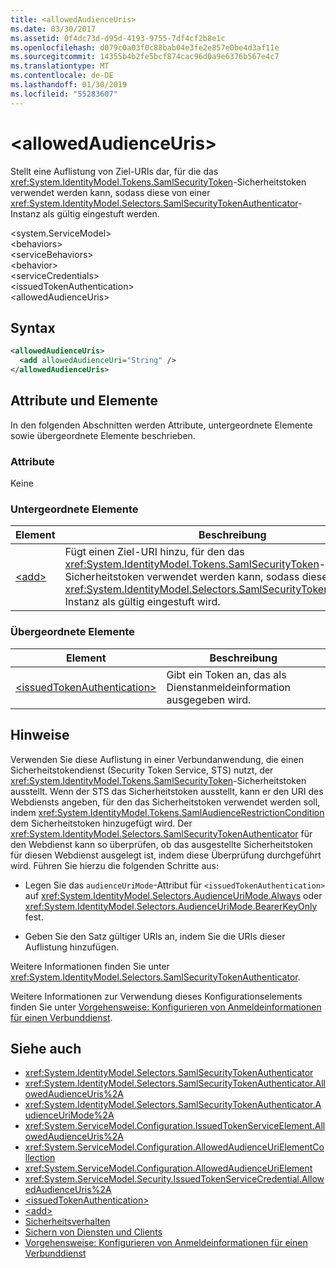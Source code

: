 ```yaml
---
title: <allowedAudienceUris>
ms.date: 03/30/2017
ms.assetid: 0f4dc73d-d95d-4193-9755-7df4cf2b8e1c
ms.openlocfilehash: d079c0a03f0c88bab04e3fe2e857e0be4d3af11e
ms.sourcegitcommit: 14355b4b2fe5bcf874cac96d0a9e6376b567e4c7
ms.translationtype: MT
ms.contentlocale: de-DE
ms.lasthandoff: 01/30/2019
ms.locfileid: "55283607"
---
```

# <a name="allowedaudienceuris"></a>\<allowedAudienceUris>
Stellt eine Auflistung von Ziel-URIs dar, für die das <xref:System.IdentityModel.Tokens.SamlSecurityToken>-Sicherheitstoken verwendet werden kann, sodass diese von einer <xref:System.IdentityModel.Selectors.SamlSecurityTokenAuthenticator>-Instanz als gültig eingestuft werden.  
  
 \<system.ServiceModel>  
\<behaviors>  
\<serviceBehaviors>  
\<behavior>  
\<serviceCredentials>  
\<issuedTokenAuthentication>  
\<allowedAudienceUris>  
  
## <a name="syntax"></a>Syntax  
  
```xml  
<allowedAudienceUris>
  <add allowedAudienceUri="String" />
</allowedAudienceUris>
```  
  
## <a name="attributes-and-elements"></a>Attribute und Elemente  
 In den folgenden Abschnitten werden Attribute, untergeordnete Elemente sowie übergeordnete Elemente beschrieben.  
  
### <a name="attributes"></a>Attribute  
 Keine  
  
### <a name="child-elements"></a>Untergeordnete Elemente  
  
|Element|Beschreibung|  
|-------------|-----------------|  
|[\<add>](../../../../../docs/framework/configure-apps/file-schema/wcf/add-of-allowedaudienceuris.md)|Fügt einen Ziel-URI hinzu, für den das <xref:System.IdentityModel.Tokens.SamlSecurityToken>-Sicherheitstoken verwendet werden kann, sodass dieser von einer <xref:System.IdentityModel.Selectors.SamlSecurityTokenAuthenticator>-Instanz als gültig eingestuft wird.|  
  
### <a name="parent-elements"></a>Übergeordnete Elemente  
  
|Element|Beschreibung|  
|-------------|-----------------|  
|[\<issuedTokenAuthentication>](../../../../../docs/framework/configure-apps/file-schema/wcf/issuedtokenauthentication-of-servicecredentials.md)|Gibt ein Token an, das als Dienstanmeldeinformation ausgegeben wird.|  
  
## <a name="remarks"></a>Hinweise  
 Verwenden Sie diese Auflistung in einer Verbundanwendung, die einen Sicherheitstokendienst (Security Token Service, STS) nutzt, der <xref:System.IdentityModel.Tokens.SamlSecurityToken>-Sicherheitstoken ausstellt. Wenn der STS das Sicherheitstoken ausstellt, kann er den URI des Webdiensts angeben, für den das Sicherheitstoken verwendet werden soll, indem <xref:System.IdentityModel.Tokens.SamlAudienceRestrictionCondition> dem Sicherheitstoken hinzugefügt wird. Der <xref:System.IdentityModel.Selectors.SamlSecurityTokenAuthenticator> für den Webdienst kann so überprüfen, ob das ausgestellte Sicherheitstoken für diesen Webdienst ausgelegt ist, indem diese Überprüfung durchgeführt wird. Führen Sie hierzu die folgenden Schritte aus:  
  
-   Legen Sie das `audienceUriMode`-Attribut für `<issuedTokenAuthentication>` auf <xref:System.IdentityModel.Selectors.AudienceUriMode.Always> oder <xref:System.IdentityModel.Selectors.AudienceUriMode.BearerKeyOnly> fest.  
  
-   Geben Sie den Satz gültiger URIs an, indem Sie die URIs dieser Auflistung hinzufügen.  
  
 Weitere Informationen finden Sie unter <xref:System.IdentityModel.Selectors.SamlSecurityTokenAuthenticator>.  
  
 Weitere Informationen zur Verwendung dieses Konfigurationselements finden Sie unter [Vorgehensweise: Konfigurieren von Anmeldeinformationen für einen Verbunddienst](../../../../../docs/framework/wcf/feature-details/how-to-configure-credentials-on-a-federation-service.md).  
  
## <a name="see-also"></a>Siehe auch
- <xref:System.IdentityModel.Selectors.SamlSecurityTokenAuthenticator>
- <xref:System.IdentityModel.Selectors.SamlSecurityTokenAuthenticator.AllowedAudienceUris%2A>
- <xref:System.IdentityModel.Selectors.SamlSecurityTokenAuthenticator.AudienceUriMode%2A>
- <xref:System.ServiceModel.Configuration.IssuedTokenServiceElement.AllowedAudienceUris%2A>
- <xref:System.ServiceModel.Configuration.AllowedAudienceUriElementCollection>
- <xref:System.ServiceModel.Configuration.AllowedAudienceUriElement>
- <xref:System.ServiceModel.Security.IssuedTokenServiceCredential.AllowedAudienceUris%2A>
- [\<issuedTokenAuthentication>](../../../../../docs/framework/configure-apps/file-schema/wcf/issuedtokenauthentication-of-servicecredentials.md)
- [\<add>](../../../../../docs/framework/configure-apps/file-schema/wcf/add-of-allowedaudienceuris.md)
- [Sicherheitsverhalten](../../../../../docs/framework/wcf/feature-details/security-behaviors-in-wcf.md)
- [Sichern von Diensten und Clients](../../../../../docs/framework/wcf/feature-details/securing-services-and-clients.md)
- [Vorgehensweise: Konfigurieren von Anmeldeinformationen für einen Verbunddienst](../../../../../docs/framework/wcf/feature-details/how-to-configure-credentials-on-a-federation-service.md)
